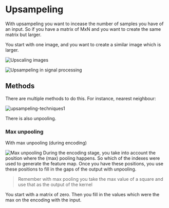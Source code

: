 # Upsampeling 

With upsampeling you want to incease the number of samples you have of an input. So if you have a matrix of MxN and you want to create the same matrix but larger. 

You start with one image, and you want to create a similar image which is larger.

![Upscaling images](Pasted%20image%2020220610163919.png)

![Upsampeling in signal processing](Pasted%20image%2020220610163933.png)

## Methods

There are multiple methods to do this. For instance, nearest neighbour:

![upsampeling-techniques1](upsampeling-techniques1.png)

There is also unpooling. 

### Max unpooling 
With max unpooling (during encoding) 

![Max unpooling](Pasted%20image%2020220610171549.png)
During the encoding stage, you take into account the position where the (max) pooling happens. So which of the indexes were used to generate the feature map. Once you have these positions, you use these positions to fill in the gaps of the output with unpooling.  

> Remember with max pooling you take the max value of a square and use that as the output of the kernel  


You start with a matrix of zero. Then you fill in the values which were the max on the encoding with the input. 